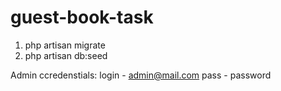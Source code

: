 # guest-book-task

1. php artisan migrate
2. php artisan db:seed

Admin ccredenstials:
login - admin@mail.com
pass - password
